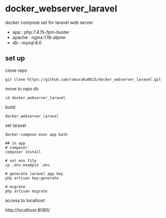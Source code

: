# docker_webserver_laravel

docker compose set for laravel web server

 - app : php:7.4.15-fpm-buster
 - apache :  nginx:1.18-alpine
 - db : mysql:8.0

## set up

clone repo
```
git clone https://github.com/rakuraku0615/docker_webserver_laravel.git
```

move to repo dir
```
cd docker_webserver_laravel
```

build
```
docker_webserver_laravel
```

set laravel
```
docker-compose exec app bash
```

```
## in app
# composer
composer install

# set env file
cp .env.example .env

# generate laravel app key
php artisan key:generate

# migrate
php artisan migrate
```

access to localhost

http://localhost:8080/
